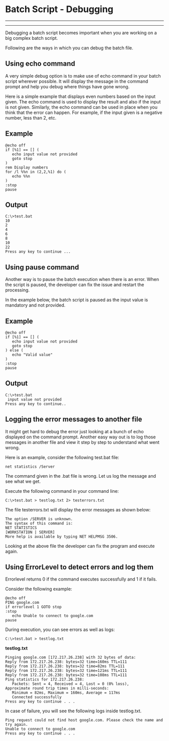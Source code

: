 # Batch Script - Debugging

---



---

Debugging a batch script becomes important when you are working on a big complex batch script.

Following are the ways in which you can debug the batch file.

## Using echo command

A very simple debug option is to make use of echo command in your batch script wherever possible. It will display the message in the command prompt and help you debug where things have gone wrong.

Here is a simple example that displays even numbers based on the input given. The echo command is used to display the result and also if the input is not given. Similarly, the echo command can be used in place when you think that the error can happen. For example, if the input given is a negative number, less than 2, etc.

## Example

```
@echo off  
if [%1] == [] ( 
   echo input value not provided 
   goto stop 
)  
rem Display numbers 
for /l %%n in (2,2,%1) do ( 
   echo %%n 
)  
:stop 
pause
```

## Output

```
C:\>test.bat 
10 
2 
4 
6 
8 
10 
22
Press any key to continue ...
```

## Using pause command

Another way is to pause the batch execution when there is an error. When the script is paused, the developer can fix the issue and restart the processing.

In the example below, the batch script is paused as the input value is mandatory and not provided.

## Example

```
@echo off  
if [%1] == [] ( 
   echo input value not provided 
   goto stop 
) else ( 
   echo "Valid value"     
)  
:stop 
pause
```

## Output

```
C:\>test.bat 
 input value not provided 
Press any key to continue..
```

## Logging the error messages to another file

It might get hard to debug the error just looking at a bunch of echo displayed on the command prompt. Another easy way out is to log those messages in another file and view it step by step to understand what went wrong.

Here is an example, consider the following test.bat file:

```
net statistics /Server
```

The command given in the .bat file is wrong. Let us log the message and see what we get.

Execute the following command in your command line:

```
C:\>test.bat > testlog.txt 2> testerrors.txt
```

The file testerrors.txt will display the error messages as shown below:

```
The option /SERVER is unknown.  
The syntax of this command is:  
NET STATISTICS 
[WORKSTATION | SERVER]  
More help is available by typing NET HELPMSG 3506.
```

Looking at the above file the developer can fix the program and execute again.

## Using ErrorLevel to detect errors and log them

Errorlevel returns 0 if the command executes successfully and 1 if it fails.

Consider the following example:

```
@echo off 
PING google.com  
if errorlevel 1 GOTO stop  
:stop 
   echo Unable to connect to google.com 
pause
```

During execution, you can see errors as well as logs:

```
C:\>test.bat > testlog.txt
```

**testlog.txt**

```
Pinging google.com [172.217.26.238] with 32 bytes of data: 
Reply from 172.217.26.238: bytes=32 time=160ms TTL=111 
Reply from 172.217.26.238: bytes=32 time=82ms TTL=111 
Reply from 172.217.26.238: bytes=32 time=121ms TTL=111 
Reply from 172.217.26.238: bytes=32 time=108ms TTL=111  
Ping statistics for 172.217.26.238: 
   Packets: Sent = 4, Received = 4, Lost = 0 (0% loss), 
Approximate round trip times in milli-seconds: 
   Minimum = 82ms, Maximum = 160ms, Average = 117ms
   Connected successfully 
Press any key to continue . . .
```

In case of failure, you will see the following logs inside testlog.txt.

```
Ping request could not find host google.com. Please check the name and try again. 
Unable to connect to google.com 
Press any key to continue . . .
```

